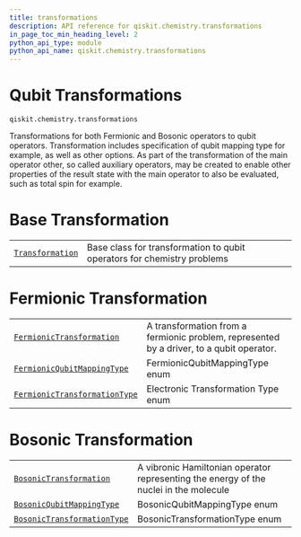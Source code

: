 ```yaml
---
title: transformations
description: API reference for qiskit.chemistry.transformations
in_page_toc_min_heading_level: 2
python_api_type: module
python_api_name: qiskit.chemistry.transformations
---
```


<span id="module-qiskit.chemistry.transformations" />

<span id="qiskit-chemistry-transformations" />

<span id="qubit-transformations-qiskit-chemistry-transformations" />

# Qubit Transformations

<span id="module-qiskit.chemistry.transformations" />

`qiskit.chemistry.transformations`

Transformations for both Fermionic and Bosonic operators to qubit operators. Transformation includes specification of qubit mapping type for example, as well as other options. As part of the transformation of the main operator other, so called auxiliary operators, may be created to enable other properties of the result state with the main operator to also be evaluated, such as total spin for example.

# Base Transformation

|                                                                                                                       |                                                                         |
| --------------------------------------------------------------------------------------------------------------------- | ----------------------------------------------------------------------- |
| [`Transformation`](qiskit.chemistry.transformations.Transformation "qiskit.chemistry.transformations.Transformation") | Base class for transformation to qubit operators for chemistry problems |

# Fermionic Transformation

|                                                                                                                                                              |                                                                                          |
| ------------------------------------------------------------------------------------------------------------------------------------------------------------ | ---------------------------------------------------------------------------------------- |
| [`FermionicTransformation`](qiskit.chemistry.transformations.FermionicTransformation "qiskit.chemistry.transformations.FermionicTransformation")             | A transformation from a fermionic problem, represented by a driver, to a qubit operator. |
| [`FermionicQubitMappingType`](qiskit.chemistry.transformations.FermionicQubitMappingType "qiskit.chemistry.transformations.FermionicQubitMappingType")       | FermionicQubitMappingType enum                                                           |
| [`FermionicTransformationType`](qiskit.chemistry.transformations.FermionicTransformationType "qiskit.chemistry.transformations.FermionicTransformationType") | Electronic Transformation Type enum                                                      |

# Bosonic Transformation

|                                                                                                                                                        |                                                                                       |
| ------------------------------------------------------------------------------------------------------------------------------------------------------ | ------------------------------------------------------------------------------------- |
| [`BosonicTransformation`](qiskit.chemistry.transformations.BosonicTransformation "qiskit.chemistry.transformations.BosonicTransformation")             | A vibronic Hamiltonian operator representing the energy of the nuclei in the molecule |
| [`BosonicQubitMappingType`](qiskit.chemistry.transformations.BosonicQubitMappingType "qiskit.chemistry.transformations.BosonicQubitMappingType")       | BosonicQubitMappingType enum                                                          |
| [`BosonicTransformationType`](qiskit.chemistry.transformations.BosonicTransformationType "qiskit.chemistry.transformations.BosonicTransformationType") | BosonicTransformationType enum                                                        |

